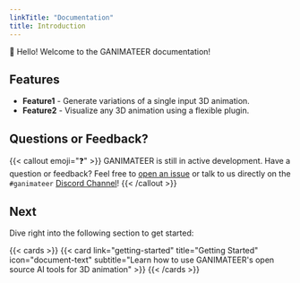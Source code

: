 ```yaml
---
linkTitle: "Documentation"
title: Introduction
---
```


👋 Hello! Welcome to the GANIMATEER documentation!

<!--more-->

## Features

- **Feature1** - Generate variations of a single input 3D animation.
- **Feature2** - Visualize any 3D animation using a flexible plugin.

## Questions or Feedback?

{{< callout emoji="❓" >}}
  GANIMATEER is still in active development.
  Have a question or feedback? Feel free to [open an issue](https://github.com/moverseai/ganimateer/issues) or talk to us directly on the `#ganimateer` [Discord Channel](https://discord.gg/bQc7B6qSPd)!
{{< /callout >}}

## Next

Dive right into the following section to get started:

{{< cards >}}
  {{< card link="getting-started" title="Getting Started" icon="document-text" subtitle="Learn how to use GANIMATEER's open source AI tools for 3D animation" >}}
{{< /cards >}}

[moai]: https://www.github.com/moverseai/moai/
[rerun_animation]: https://www.github.com/moverseai/rerun_animation/

